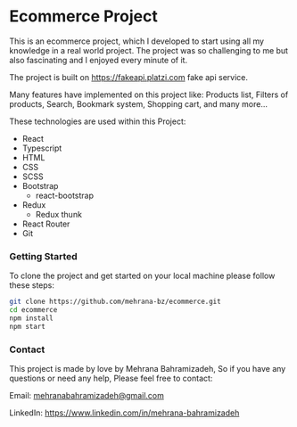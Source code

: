 # Ecommerce Project

This is an ecommerce project, which I developed to start using all my knowledge in a real world project. The project was so challenging to me but also fascinating and I enjoyed every minute of it.

The project is built on https://fakeapi.platzi.com fake api service.

Many features have implemented on this project like: Products list, Filters of products, Search, Bookmark system, Shopping cart, and many more...

These technologies are used within this Project:

- React
- Typescript
- HTML
- CSS
- SCSS
- Bootstrap
  - react-bootstrap
- Redux
  - Redux thunk
- React Router
- Git



### Getting Started

To clone the project and get started on your local machine please follow these steps:

```bash
git clone https://github.com/mehrana-bz/ecommerce.git
cd ecommerce
npm install
npm start
```



### Contact

This project is made by love by Mehrana Bahramizadeh, So if you have any questions or need any help, Please feel free to contact:

Email:  mehranabahramizadeh@gmail.com

LinkedIn: https://www.linkedin.com/in/mehrana-bahramizadeh
